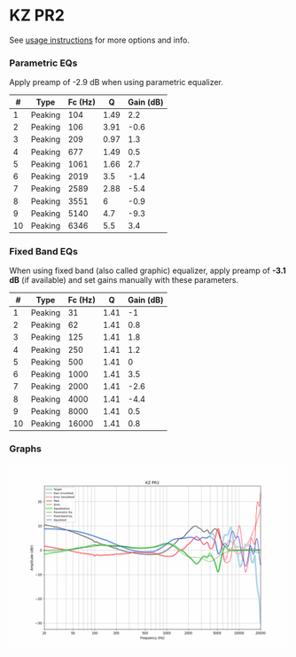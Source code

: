 # KZ PR2
See [usage instructions](https://github.com/jaakkopasanen/AutoEq#usage) for more options and info.

### Parametric EQs
Apply preamp of -2.9 dB when using parametric equalizer.

|   # | Type    |   Fc (Hz) |    Q |   Gain (dB) |
|-----|---------|-----------|------|-------------|
|   1 | Peaking |       104 | 1.49 |         2.2 |
|   2 | Peaking |       106 | 3.91 |        -0.6 |
|   3 | Peaking |       209 | 0.97 |         1.3 |
|   4 | Peaking |       677 | 1.49 |         0.5 |
|   5 | Peaking |      1061 | 1.66 |         2.7 |
|   6 | Peaking |      2019 | 3.5  |        -1.4 |
|   7 | Peaking |      2589 | 2.88 |        -5.4 |
|   8 | Peaking |      3551 | 6    |        -0.9 |
|   9 | Peaking |      5140 | 4.7  |        -9.3 |
|  10 | Peaking |      6346 | 5.5  |         3.4 |

### Fixed Band EQs
When using fixed band (also called graphic) equalizer, apply preamp of **-3.1 dB** (if available) and set gains manually with these parameters.

|   # | Type    |   Fc (Hz) |    Q |   Gain (dB) |
|-----|---------|-----------|------|-------------|
|   1 | Peaking |        31 | 1.41 |        -1   |
|   2 | Peaking |        62 | 1.41 |         0.8 |
|   3 | Peaking |       125 | 1.41 |         1.8 |
|   4 | Peaking |       250 | 1.41 |         1.2 |
|   5 | Peaking |       500 | 1.41 |         0   |
|   6 | Peaking |      1000 | 1.41 |         3.5 |
|   7 | Peaking |      2000 | 1.41 |        -2.6 |
|   8 | Peaking |      4000 | 1.41 |        -4.4 |
|   9 | Peaking |      8000 | 1.41 |         0.5 |
|  10 | Peaking |     16000 | 1.41 |         0.8 |

### Graphs
![](./KZ%20PR2.png)
